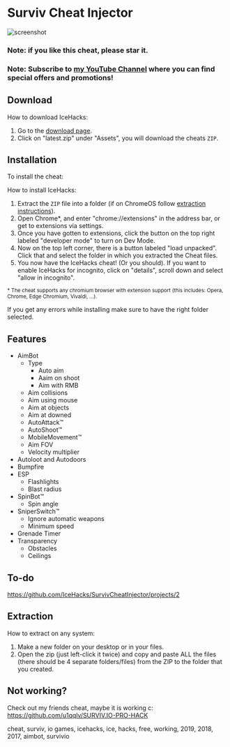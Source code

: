 # Surviv Cheat Injector
![screenshot](https://i.ibb.co/FB8jYXb/image.png)
### Note: if you like this cheat, please star it.
### Note: Subscribe to [my YouTube Channel](https://www.youtube.com/c/IceHacks) where you can find special offers and promotions!
## Download
How to download IceHacks:

1. Go to the [download page](https://github.com/IceHacks/SurvivCheatInjector/releases/latest).
2. Click on "latest.zip" under "Assets", you will download the cheats `ZIP`.

## Installation
To install the cheat:

How to install IceHacks: 

1. Extract the `ZIP` file into a folder (if on ChromeOS follow [extraction instructions](#extraction)).
3. Open Chrome*, and enter "chrome://extensions" in the address bar, or get to extensions via settings. 
4. Once you have gotten to extensions, click the button on the top right labeled "developer mode" to turn on Dev Mode. 
5. Now on the top left corner, there is a button labeled "load unpacked". Click that and select the folder in which you extracted the Cheat files. 
6. You now have the IceHacks cheat! (Or you should). If you want to enable IceHacks for incognito, click on "details", scroll down and select "allow in incognito".

<sup>\* The cheat supports any chromium browser with extension support (this includes: Opera, Chrome, Edge Chromium, Vivaldi, ...).</sup>

If you get any errors while installing make sure to have the right folder selected.

## Features
- AimBot
  - Type
    - Auto aim
    - Aaim on shoot
    - Aim with RMB
  - Aim collisions
  - Aim using mouse
  - Aim at objects
  - Aim at downed
  - AutoAttack™
  - AutoShoot™
  - MobileMovement™
  - Aim FOV
  - Velocity multiplier
- Autoloot and Autodoors
- Bumpfire
- ESP
  - Flashlights
  - Blast radius
- SpinBot™
  - Spin angle
- SniperSwitch™
  - Ignore automatic weapons
  - Minimum speed
- Grenade Timer
- Transparency
  - Obstacles
  - Ceilings
  
## To-do
https://github.com/IceHacks/SurvivCheatInjector/projects/2

## Extraction
How to extract on any system:

1. Make a new folder on your desktop or in your files.
2. Open the zip (just left-click it twice) and copy and paste ALL the files (there should be 4 separate folders/files) from the ZIP to the folder that you created. 

## Not working?

Check out my friends cheat, maybe it is working c: https://github.com/u1qqlv/SURVIV.IO-PRO-HACK

cheat, surviv, io games, icehacks, ice, hacks, free, working, 2019, 2018, 2017, aimbot, survivio

